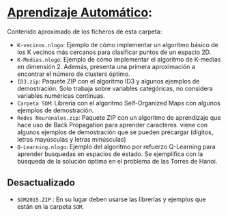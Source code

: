 # [Aprendizaje Automático](http://www.cs.us.es/~fsancho/?e=75):
  
Contenido aproximado de los ficheros de esta carpeta:

+ `K-vecinos.nlogo`: Ejemplo de cómo implementar un algoritmo básico de los K vecinos más cercanos para clasificar puntos de un espacio 2D.
+ `K-Medias.nlogo`: Ejemplo de cómo implementar el algoritmo de K-medias en dimensión 2. Además, presenta una primera aproximación a encontrar el número de clusters óptimo.
+ `ID3.zip`: Paquete ZIP con el algoritmo ID3 y algunos ejemplos de demostración. Solo trabaja sobre variables categóricas, no considera variables numéricas continuas.
+ `Carpeta SOM`: Librería con el algoritmo Self-Organized Maps con algunos ejemplos de demostración.
+ `Redes Neuronales.zip`: Paquete ZIP con un algoritmo de aprendizaje que hace uso de Back Propagation para aprender caracteres. viene con algunos ejemplos de demostración que se pueden precargar (dígitos, letras mayúsculas y letras minúsculas) 
+ `Q-Learning.nlogo`: Ejemplo del algoritmo por refuerzo Q-Learning para aprender busquedas en espacios de estado. Se ejemplifica con la búsqueda de la solución óptima en el problema de las Torres de Hanoi.

## Desactualizado

+ `SOM2015.ZIP` : En su lugar deben usarse las librerías y ejemplos que están en la carpeta `SOM`.
